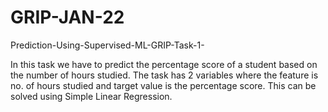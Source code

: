 # GRIP-JAN-22
Prediction-Using-Supervised-ML-GRIP-Task-1-


In this task we have to predict the percentage score of a student based on the number of hours studied. The task has 2 variables where the feature is no. of hours studied and target value is the percentage score. This can be solved using Simple Linear Regression.
